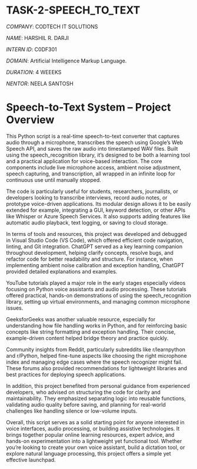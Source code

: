 # TASK-2-SPEECH_TO_TEXT

*COMPANY*: CODTECH IT SOLUTIONS

*NAME*: HARSHIL R. DARJI

*INTERN ID*: C0DF301

*DOMAIN*: Artificial Intelligence Markup Language.

*DURATION*: 4 WEEEKS

*NENTOR*: NEELA SANTOSH

# Speech-to-Text System – Project Overview
This Python script is a real-time speech-to-text converter that captures audio through a microphone, transcribes the speech using Google’s Web Speech API, and saves the raw audio into timestamped WAV files. Built using the speech_recognition library, it’s designed to be both a learning tool and a practical application for voice-based interaction. The core components include live microphone access, ambient noise adjustment, speech capturing, and transcription, all wrapped in an infinite loop for continuous use until manually stopped.

The code is particularly useful for students, researchers, journalists, or developers looking to transcribe interviews, record audio notes, or prototype voice-driven applications. Its modular design allows it to be easily extended for example, integrating a GUI, keyword detection, or other APIs like Whisper or Azure Speech Services. It also supports adding features like automatic audio playback, text logging, or saving to cloud storage.

In terms of tools and resources, this project was developed and debugged in Visual Studio Code (VS Code), which offered efficient code navigation, linting, and Git integration. ChatGPT served as a key learning companion throughout development, helping clarify concepts, resolve bugs, and refactor code for better readability and structure. For instance, when implementing ambient noise calibration and exception handling, ChatGPT provided detailed explanations and examples.

YouTube tutorials played a major role in the early stages especially videos focusing on Python voice assistants and audio processing. These tutorials offered practical, hands-on demonstrations of using the speech_recognition library, setting up virtual environments, and managing common microphone issues.

GeeksforGeeks was another valuable resource, especially for understanding how file handling works in Python, and for reinforcing basic concepts like string formatting and exception handling. Their concise, example-driven content helped bridge theory and practice quickly.

Community insights from Reddit, particularly subreddits like r/learnpython and r/Python, helped fine-tune aspects like choosing the right microphone index and managing edge cases where the speech recognizer might fail. These forums also provided recommendations for lightweight libraries and best practices for deploying speech applications.

In addition, this project benefited from personal guidance from experienced developers, who advised on structuring the code for clarity and maintainability. They emphasized separating logic into reusable functions, validating audio quality before saving, and planning for real-world challenges like handling silence or low-volume inputs.

Overall, this script serves as a solid starting point for anyone interested in voice interfaces, audio processing, or building assistive technologies. It brings together popular online learning resources, expert advice, and hands-on experimentation into a lightweight yet functional tool. Whether you’re looking to create your own voice assistant, build a dictation tool, or explore natural language processing, this project offers a simple yet effective launchpad.
